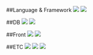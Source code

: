##Language & Framework
<img src="https://img.shields.io/badge/python-3776AB?style=for-the-badge&logo=python&logoColor=white"/>
<img src="https://img.shields.io/badge/springboot-6DB33F?style=for-the-badge&logo=springboot&logoColor=white"/>

##DB
<img src="https://img.shields.io/badge/mysql-4479A1?style=for-the-badge&logo=mysql&logoColor=white"/>
<img src="https://img.shields.io/badge/googlebigquery-#669DF6?style=for-the-badge&logo=googlebigquery&logoColor=white"/>

##Front
<img src="https://img.shields.io/badge/vue.js-4FC08D?style=for-the-badge&logo=vue.js&logoColor=white"/>
<img src="https://img.shields.io/badge/javascript-F7DF1E?style=for-the-badge&logo=javascript&logoColor=black"/>

##ETC
<img src="https://img.shields.io/badge/jira-#0052CC?style=for-the-badge&logo=jira&logoColor=white"/>
<img src="https://img.shields.io/badge/github-#181717?style=for-the-badge&logo=github&logoColor=white"/>
<img src="https://img.shields.io/badge/googlecloud-#4285F4?style=for-the-badge&logo=googlecloud&logoColor=white"/>
<!--
**frank220203/frank220203** is a ✨ _special_ ✨ repository because its `README.md` (this file) appears on your GitHub profile.

Here are some ideas to get you started:

- 🔭 I’m currently working on ...
- 🌱 I’m currently learning ...
- 👯 I’m looking to collaborate on ...
- 🤔 I’m looking for help with ...
- 💬 Ask me about ...
- 📫 How to reach me: ...
- 😄 Pronouns: ...
- ⚡ Fun fact: ...
-->
